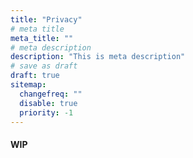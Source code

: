 ```yaml
---
title: "Privacy"
# meta title
meta_title: ""
# meta description
description: "This is meta description"
# save as draft
draft: true
sitemap:
  changefreq: ""
  disable: true
  priority: -1
---
```


#### WIP
